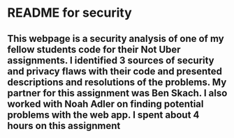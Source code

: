 # README for security

## This webpage is a security analysis of one of my fellow students code for their Not Uber assignments. I identified 3 sources of security and privacy flaws with their code and presented descriptions and resolutions of the problems. My partner for this assignment was Ben Skach. I also worked with Noah Adler on finding potential problems with the web app. I spent about 4 hours on this assignment